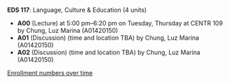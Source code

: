 **EDS 117**: Language, Culture & Education (4 units)

- **A00** (Lecture) at 5:00 pm–6:20 pm on Tuesday, Thursday at CENTR 109 by Chung, Luz Marina (A01420150)
- **A01** (Discussion) (time and location TBA) by Chung, Luz Marina (A01420150)
- **A02** (Discussion) (time and location TBA) by Chung, Luz Marina (A01420150)

[Enrollment numbers over time](./EDS117.tsv)

